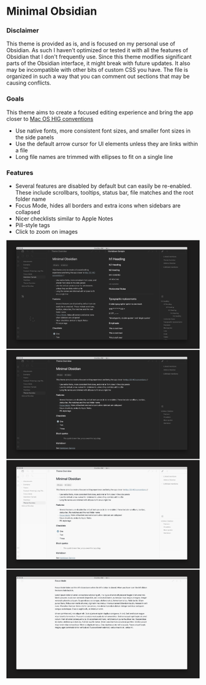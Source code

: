 # Minimal Obsidian

### Disclaimer

This theme is provided as is, and is focused on my personal use of Obsidian. As such I haven't optimized or tested it with all the features of Obsidian that I don't frequently use. Since this theme modifies significant parts of the Obsidian interface, it might break with future updates. It also may be incompatible with other bits of custom CSS you have. The file is organized in such a way that you can comment out sections that may be causing conflicts.

### Goals
This theme aims to create a focused editing experience and bring the app closer to [Mac OS HIG conventions](https://developer.apple.com/design/human-interface-guidelines/macos/overview/themes/)

- Use native fonts, more consistent font sizes, and smaller font sizes in the side panels
- Use the default arrow cursor for UI elements unless they are links within a file
- Long file names are  trimmed with ellipses to fit on a single line

### Features
- Several features are disabled by default but can easily be re-enabled. These include scrollbars, tooltips, status bar, file matches and the root folder name
- Focus Mode, hides all borders and extra icons when sidebars are collapsed
- Nicer checklists similar to Apple Notes
- Pill-style tags
- Click to zoom on images

![](dark-complex.png)
![](dark-simple.png)
![](light-simple.png)
![](light-focus.png)
